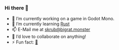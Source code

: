 ### Hi there 👋

- 🔭 I’m currently working on a game in Godot Mono.
- 🌱 I’m currently learning [Rust](https://github.com/humboldt123/rust)
- 📫 E-Mail me at [skrub@bigrat.monster](mailto:skrub@bigrat.monster)
- 👯 I’d love to collaborate on anything!
- ⚡ Fun fact: [🐒](https://skrub.dev)
